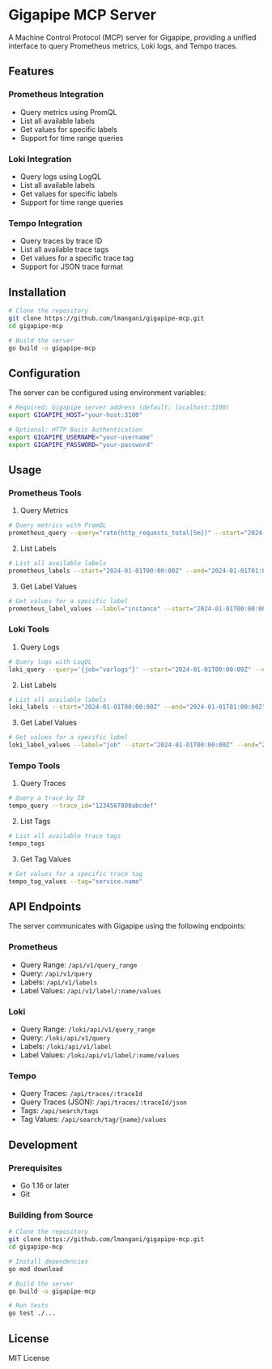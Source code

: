 # Gigapipe MCP Server

A Machine Control Protocol (MCP) server for Gigapipe, providing a unified interface to query Prometheus metrics, Loki logs, and Tempo traces.

## Features

### Prometheus Integration
- Query metrics using PromQL
- List all available labels
- Get values for specific labels
- Support for time range queries

### Loki Integration
- Query logs using LogQL
- List all available labels
- Get values for specific labels
- Support for time range queries

### Tempo Integration
- Query traces by trace ID
- List all available trace tags
- Get values for a specific trace tag
- Support for JSON trace format

## Installation

```bash
# Clone the repository
git clone https://github.com/lmangani/gigapipe-mcp.git
cd gigapipe-mcp

# Build the server
go build -o gigapipe-mcp
```

## Configuration

The server can be configured using environment variables:

```bash
# Required: Gigapipe server address (default: localhost:3100)
export GIGAPIPE_HOST="your-host:3100"

# Optional: HTTP Basic Authentication
export GIGAPIPE_USERNAME="your-username"
export GIGAPIPE_PASSWORD="your-password"
```

## Usage

### Prometheus Tools

1. Query Metrics
```bash
# Query metrics with PromQL
prometheus_query --query="rate(http_requests_total[5m])" --start="2024-01-01T00:00:00Z" --end="2024-01-01T01:00:00Z" --step="1m"
```

2. List Labels
```bash
# List all available labels
prometheus_labels --start="2024-01-01T00:00:00Z" --end="2024-01-01T01:00:00Z"
```

3. Get Label Values
```bash
# Get values for a specific label
prometheus_label_values --label="instance" --start="2024-01-01T00:00:00Z" --end="2024-01-01T01:00:00Z"
```

### Loki Tools

1. Query Logs
```bash
# Query logs with LogQL
loki_query --query='{job="varlogs"}' --start="2024-01-01T00:00:00Z" --end="2024-01-01T01:00:00Z" --limit="100"
```

2. List Labels
```bash
# List all available labels
loki_labels --start="2024-01-01T00:00:00Z" --end="2024-01-01T01:00:00Z"
```

3. Get Label Values
```bash
# Get values for a specific label
loki_label_values --label="job" --start="2024-01-01T00:00:00Z" --end="2024-01-01T01:00:00Z"
```

### Tempo Tools

1. Query Traces
```bash
# Query a trace by ID
tempo_query --trace_id="1234567890abcdef"
```

2. List Tags
```bash
# List all available trace tags
tempo_tags
```

3. Get Tag Values
```bash
# Get values for a specific trace tag
tempo_tag_values --tag="service.name"
```

## API Endpoints

The server communicates with Gigapipe using the following endpoints:

### Prometheus
- Query Range: `/api/v1/query_range`
- Query: `/api/v1/query`
- Labels: `/api/v1/labels`
- Label Values: `/api/v1/label/:name/values`

### Loki
- Query Range: `/loki/api/v1/query_range`
- Query: `/loki/api/v1/query`
- Labels: `/loki/api/v1/label`
- Label Values: `/loki/api/v1/label/:name/values`

### Tempo
- Query Traces: `/api/traces/:traceId`
- Query Traces (JSON): `/api/traces/:traceId/json`
- Tags: `/api/search/tags`
- Tag Values: `/api/search/tag/{name}/values`

## Development

### Prerequisites
- Go 1.16 or later
- Git

### Building from Source
```bash
# Clone the repository
git clone https://github.com/lmangani/gigapipe-mcp.git
cd gigapipe-mcp

# Install dependencies
go mod download

# Build the server
go build -o gigapipe-mcp

# Run tests
go test ./...
```

## License

MIT License
